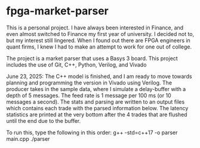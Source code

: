 # fpga-market-parser
This is a personal project. I have always been interested in Finance, and even almost switched to Finance my first year of university. I decided not to, but my interest still lingered. When I found out there are FPGA engineers in quant firms, I knew I had to make an attempt to work for one out of college.

The project is a market parser that uses a Basys 3 board. This project includes the use of Git, C++, Python, Verilog, and Vivado

June 23, 2025:
The C++ model is finished, and I am ready to move towards planning and programming the version in Vivado using Verilog. The producer takes in the sample data, where I simulate a delay-buffer with a depth of 5 messages. The feed rate is 1 message per 100 ms (or 10 messages a second). The stats and parsing are written to an output files which contains each trade with the parsed information below. The latency statistics are printed at the very bottom after the 4 trades that are flushed until the end due to the buffer.

To run this, type the following in this order: 
g++ -std=c++17 -o parser main.cpp
./parser
